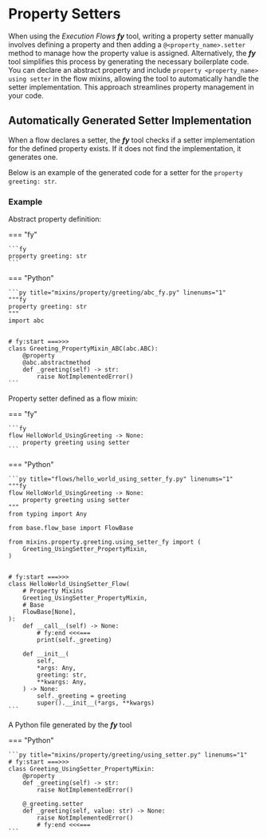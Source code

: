 # Property Setters

When using the _Execution Flows_ ___fy___ tool, writing a property setter manually involves defining a property and then adding a `@<property_name>.setter` method to manage how the property value is assigned. Alternatively, the ___fy___ tool simplifies this process by generating the necessary boilerplate code. You can declare an abstract property and include `property <property_name> using setter` in the flow mixins, allowing the tool to automatically handle the setter implementation. This approach streamlines property management in your code.


## Automatically Generated Setter Implementation

When a flow declares a setter, the ___fy___ tool checks if a setter implementation for the defined property exists. If it does not find the implementation, it generates one. 

Below is an example of the generated code for a setter for the `property greeting: str`.

### Example

Abstract property definition:

=== "fy"

    ```fy
    property greeting: str
    ```

=== "Python"

    ```py title="mixins/property/greeting/abc_fy.py" linenums="1"
    """fy
    property greeting: str
    """
    import abc
    
    
    # fy:start ===>>>
    class Greeting_PropertyMixin_ABC(abc.ABC):
        @property
        @abc.abstractmethod
        def _greeting(self) -> str:
            raise NotImplementedError()
    ```

Property setter defined as a flow mixin:

=== "fy"

    ```fy
    flow HelloWorld_UsingGreeting -> None:
        property greeting using setter
    ```

=== "Python"

    ```py title="flows/hello_world_using_setter_fy.py" linenums="1" 
    """fy
    flow HelloWorld_UsingGreeting -> None:
        property greeting using setter
    """
    from typing import Any
    
    from base.flow_base import FlowBase
    
    from mixins.property.greeting.using_setter_fy import (
        Greeting_UsingSetter_PropertyMixin,
    )
    
    
    # fy:start ===>>>
    class HelloWorld_UsingSetter_Flow(
        # Property Mixins
        Greeting_UsingSetter_PropertyMixin,
        # Base
        FlowBase[None],
    ):
        def __call__(self) -> None:
            # fy:end <<<===
            print(self._greeting)
    
        def __init__(
            self,
            *args: Any,
            greeting: str,
            **kwargs: Any,
        ) -> None:
            self._greeting = greeting
            super().__init__(*args, **kwargs)
    ```

A Python file generated by the ___fy___ tool

=== "Python"

    ```py title="mixins/property/greeting/using_setter.py" linenums="1"
    # fy:start ===>>>
    class Greeting_UsingSetter_PropertyMixin:
        @property
        def _greeting(self) -> str:
            raise NotImplementedError()
    
        @_greeting.setter
        def _greeting(self, value: str) -> None:
            raise NotImplementedError()
            # fy:end <<<===
    ```
